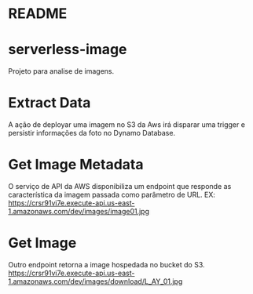 # README #

# serverless-image
Projeto para analise de imagens.

# Extract Data

A ação de deployar uma imagem no S3 da Aws irá disparar uma trigger e persistir informações 
da foto no Dynamo Database.

# Get Image Metadata

O serviço de API da AWS disponibiliza um endpoint que responde as característica da imagem 
passada como parâmetro de URL.
EX: https://crsr91vi7e.execute-api.us-east-1.amazonaws.com/dev/images/image01.jpg 

# Get Image

Outro endpoint retorna a image hospedada no bucket do S3.
https://crsr91vi7e.execute-api.us-east-1.amazonaws.com/dev/images/download/L_AY_01.jpg